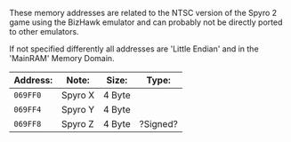 
These memory addresses are related to the NTSC version of the Spyro 2 game using the BizHawk emulator and can probably not be directly ported to other emulators.

If not specified differently all addresses are 'Little Endian' and in the 'MainRAM' Memory Domain.

| Address: |  Note:  | Size:  |  Type:   |
| -------- | ------- | ------ | -------- |
| `069FF0` | Spyro X | 4 Byte |          |
| `069FF4` | Spyro Y | 4 Byte |          |
| `069FF8` | Spyro Z | 4 Byte | ?Signed? |
